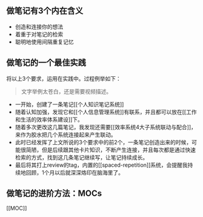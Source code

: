 
## 做笔记有3个内在含义
- 创造和连接你的想法
- 着重于对笔记的检索
- 聪明地使用间隔重复记忆

## 做笔记的一个最佳实践
将以上3个要求，运用在实践中。过程例举如下：
 > 文字举例太苍白，还是需要视频描述。
- 一开始，创建了一条笔记[[个人知识笔记系统]]
- 随着认知加强，发现它和[[个人信息管理系统]]有联系，并且都可以放在[[工作和生活的效率体系建设]]下。
- 随着多次更改这几篇笔记，我发现还需要[[效率系统4大子系统联动与配合]]，来作为胶水把几个系统连接起来产生联动。
- 此时已经发挥了上文所说的3个要求中的前2个，一条笔记创造出来的时候，可能很简陋，但是后续跟其他卡片知识，不断产生连接，并且每次都是通过快速检索的方式，找到这几条笔记继续写，让笔记持续成长。
- 最后将其打上review的tag，内置的[[spaced-repetition]]系统，会提醒我持续地回顾，1个月以后就深深烙印在脑海里了。
## 做笔记的进阶方法：MOCs
[[MOC]]